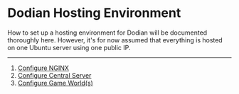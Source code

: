 # Dodian Hosting Environment
How to set up a hosting environment for Dodian will be documented thoroughly here. However, it's for now assumed that everything is hosted on one Ubuntu server using one public IP.

---

1. [Configure NGINX](/docs/hosting-environment/nginx_setup.md)
2. [Configure Central Server](/docs/hosting-environment/central_server_setup.md)
3. [Configure Game World(s)](/docs/hosting-environment/game_world_setup.md)
